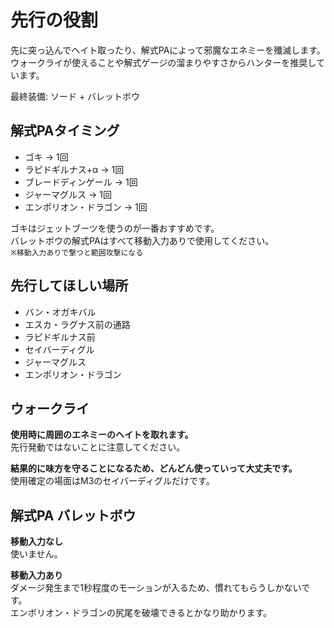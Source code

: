 # 先行の役割
先に突っ込んでヘイト取ったり、解式PAによって邪魔なエネミーを殲滅します。  
ウォークライが使えることや解式ゲージの溜まりやすさからハンターを推奨しています。  

最終装備: ソード + バレットボウ

## 解式PAタイミング
- ゴキ → 1回  
- ラピドギルナス+α → 1回
- ブレードディンゲール → 1回
- ジャーマグルス → 1回
- エンポリオン・ドラゴン → 1回

ゴキはジェットブーツを使うのが一番おすすめです。  
バレットボウの解式PAはすべて移動入力ありで使用してください。  
`※移動入力ありで撃つと範囲攻撃になる`

## 先行してほしい場所
- バン・オガキバル
- エスカ・ラグナス前の通路
- ラピドギルナス前
- セイバーディグル
- ジャーマグルス
- エンポリオン・ドラゴン

## ウォークライ
**使用時に周囲のエネミーのヘイトを取れます。**  
先行発動ではないことに注意してください。  
  
**結果的に味方を守ることになるため、どんどん使っていって大丈夫です。**  
使用確定の場面はM3のセイバーディグルだけです。  

## 解式PA バレットボウ
**移動入力なし**  
使いません。  

**移動入力あり**  
ダメージ発生まで1秒程度のモーションが入るため、慣れてもらうしかないです。  
エンボリオン・ドラゴンの尻尾を破壊できるとかなり助かります。  
